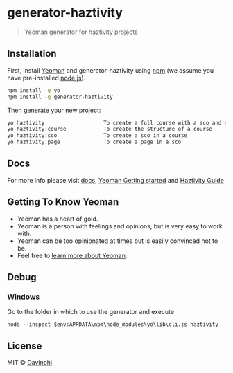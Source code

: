 # generator-haztivity
> Yeoman generator for haztivity projects

## Installation

First, install [Yeoman](http://yeoman.io) and generator-haztivity using [npm](https://www.npmjs.com/) (we assume you have pre-installed [node.js](https://nodejs.org/)).

```bash
npm install -g yo
npm install -g generator-haztivity
```

Then generate your new project:

```bash
yo haztivity                   To create a full course with a sco and a page
yo haztivity:course            To create the structure of a course
yo haztivity:sco               To create a sco in a course
yo haztivity:page              To create a page in a sco
```

## Docs
For more info please visit [docs](https://haztivity.github.io/generator-haztivity/), [Yeoman Getting started](http://yeoman.io/learning/) and [Haztivity Guide](http://www.haztivity.com/v0.x/guide/#Yeoman-Generator)
## Getting To Know Yeoman

 * Yeoman has a heart of gold.
 * Yeoman is a person with feelings and opinions, but is very easy to work with.
 * Yeoman can be too opinionated at times but is easily convinced not to be.
 * Feel free to [learn more about Yeoman](http://yeoman.io/).

## Debug
### Windows
Go to the folder in which to use the generator and execute
```shell
node --inspect $env:APPDATA\npm\node_modules\yo\lib\cli.js haztivity
```
## License

MIT © [Davinchi](www.finsi.com)


[npm-image]: https://badge.fury.io/js/generator-haztivity.svg
[npm-url]: https://npmjs.org/package/generator-haztivity
[travis-image]: https://travis-ci.org//generator-haztivity.svg?branch=master
[travis-url]: https://travis-ci.org//generator-haztivity
[daviddm-image]: https://david-dm.org//generator-haztivity.svg?theme=shields.io
[daviddm-url]: https://david-dm.org//generator-haztivity
